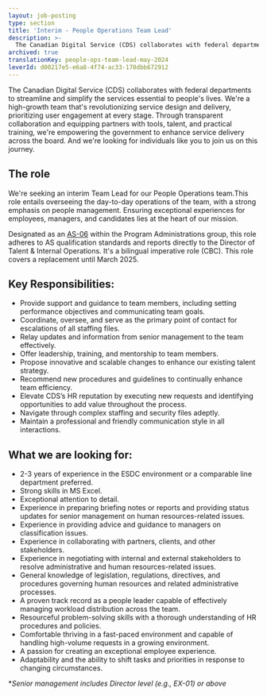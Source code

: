 ```yaml
---
layout: job-posting
type: section
title: 'Interim - People Operations Team Lead'
description: >-
  The Canadian Digital Service (CDS) collaborates with federal departments to streamline and simplify the services essential to people's lives. We're a high-growth team that's revolutionizing service design and delivery, prioritizing user engagement at every stage. Through transparent collaboration and equipping partners with tools, talent, and practical training, we're empowering the government to enhance service delivery across the board. And we're looking for individuals like you to join us on this journey.
archived: true
translationKey: people-ops-team-lead-may-2024
leverId: d00217e5-e6a8-4f74-ac33-170dbb672912
---
```


The Canadian Digital Service (CDS) collaborates with federal departments to streamline and simplify the services essential to people's lives. We're a high-growth team that's revolutionizing service design and delivery, prioritizing user engagement at every stage. Through transparent collaboration and equipping partners with tools, talent, and practical training, we're empowering the government to enhance service delivery across the board. And we're looking for individuals like you to join us on this journey.

## The role
We're seeking an interim Team Lead for our People Operations team.This role entails overseeing the day-to-day operations of the team, with a strong emphasis on people management. Ensuring exceptional experiences for employees, managers, and candidates lies at the heart of our mission.

Designated as an [AS-06](https://www.tbs-sct.gc.ca/agreements-conventions/view-visualiser-eng.aspx?id=15#toc24156224157) within the Program Administrations group, this role adheres to AS qualification standards and reports directly to the Director of Talent & Internal Operations. It's a bilingual imperative role (CBC). This role covers a replacement until March 2025. 

## Key Responsibilities:
- Provide support and guidance to team members, including setting performance objectives and communicating team goals.
- Coordinate, oversee, and serve as the primary point of contact for escalations of all staffing files.
- Relay updates and information from senior management to the team effectively.
- Offer leadership, training, and mentorship to team members.
- Propose innovative and scalable changes to enhance our existing talent strategy.
- Recommend new procedures and guidelines to continually enhance team efficiency.
- Elevate CDS’s HR reputation by executing new requests and identifying opportunities to add value throughout the process.
- Navigate through complex staffing and security files adeptly.
- Maintain a professional and friendly communication style in all interactions.

## What we are looking for: 
- 2-3 years of experience in the ESDC environment or a comparable line department preferred.
- Strong skills in MS Excel.
- Exceptional attention to detail.
- Experience in preparing briefing notes or reports and providing status updates for senior management on human resources-related issues.
- Experience in providing advice and guidance to managers on classification issues.
- Experience in collaborating with partners, clients, and other stakeholders.
- Experience in negotiating with internal and external stakeholders to resolve administrative and human resources-related issues.
- General knowledge of legislation, regulations, directives, and procedures governing human resources and related administrative processes.
- A proven track record as a people leader capable of effectively managing workload distribution across the team.
- Resourceful problem-solving skills with a thorough understanding of HR procedures and policies.
- Comfortable thriving in a fast-paced environment and capable of handling high-volume requests in a growing environment.
- A passion for creating an exceptional employee experience.
- Adaptability and the ability to shift tasks and priorities in response to changing circumstances.

**Senior management includes Director level (e.g., EX-01) or above*
